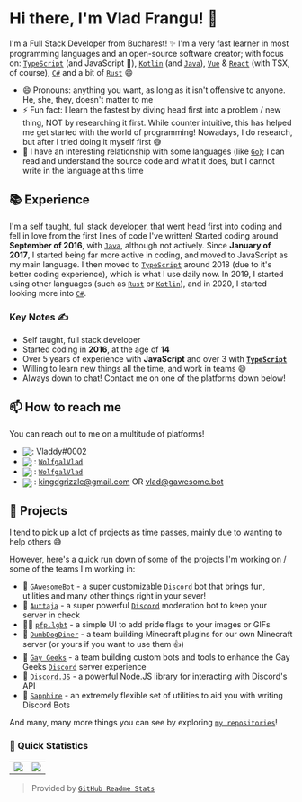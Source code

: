 # Hi there, I'm Vlad Frangu! 👋 <img src="https://komarev.com/ghpvc/?username=vladfrangu" alt="" align="center" />

I'm a Full Stack Developer from Bucharest! ✨ I'm a very fast learner in most programming languages and an open-source software creator; with focus on: [`TypeScript`] (and JavaScript 👀), [`Kotlin`] (and [`Java`]), [`Vue`] & [`React`] (with TSX, of course), [`C#`] and a bit of [`Rust`] 😄

- 😄 Pronouns: anything you want, as long as it isn't offensive to anyone. He, she, they, doesn't matter to me
- ⚡ Fun fact: I learn the fastest by diving head first into a problem / new thing, NOT by researching it first. While counter intuitive, this has helped me get started with the world of programming! Nowadays, I do research, but after I tried doing it myself first 😅
- 👀 I have an interesting relationship with some languages (like [`Go`]); I can read and understand the source code and what it does, but I cannot write in the language at this time

## 📚 Experience

I'm a self taught, full stack developer, that went head first into coding and fell in love from the first lines of code I've written! Started coding around **September of 2016**, with [`Java`], although not actively. Since **January of 2017**, I started being far more active in coding, and moved to JavaScript as my main language. I then moved to [`TypeScript`] around 2018 (due to it's better coding experience), which is what I use daily now. In 2019, I started using other languages (such as [`Rust`] or [`Kotlin`]), and in 2020, I started looking more into [`C#`].

### Key Notes ✍️

- Self taught, full stack developer
- Started coding in **2016**, at the age of **14**
- Over 5 years of experience with **JavaScript** and over 3 with **[`TypeScript`]**
- Willing to learn new things all the time, and work in teams 😄
- Always down to chat! Contact me on one of the platforms down below!

## 📫 How to reach me

You can reach out to me on a multitude of platforms!

- <img src="https://raw.githubusercontent.com/vladfrangu/vladfrangu/master/assets/logo-discord.png" align="center">: Vladdy#0002
- <img src="https://raw.githubusercontent.com/vladfrangu/vladfrangu/master/assets/logo-twitter.png" align="center"> : [`WolfgalVlad`][Twitter]
- <img src="https://raw.githubusercontent.com/vladfrangu/vladfrangu/master/assets/logo-telegram.png" align="center"> : [`WolfgalVlad`][Telegram]
- <img src="https://raw.githubusercontent.com/vladfrangu/vladfrangu/master/assets/logo-gmail.png" align="center"> : kingdgrizzle@gmail.com OR vlad@gawesome.bot

## 🔭 Projects

I tend to pick up a lot of projects as time passes, mainly due to wanting to help others :sweat_smile:

However, here's a quick run down of some of the projects I'm working on / some of the teams I'm working in:

- 🤖 [`GAwesomeBot`] - a super customizable [`Discord`] bot that brings fun, utilities and many other things right in your sever!
- 🤖 [`Auttaja`] - a super powerful [`Discord`] moderation bot to keep your server in check
- 🏳️‍🌈 [`pfp.lgbt`] - a simple UI to add pride flags to your images or GIFs
- 👯 [`DumbDogDiner`] - a team building Minecraft plugins for our own Minecraft server (or yours if you want to use them 👍)
- 👯 [`Gay Geeks`] - a team building custom bots and tools to enhance the Gay Geeks [`Discord`] server experience
- 👯 [`Discord.JS`] - a powerful Node.JS library for interacting with Discord's API
- 👯 [`Sapphire`] - an extremely flexible set of utilities to aid you with writing Discord Bots

And many, many more things you can see by exploring [`my repositories`]!

### 👀 Quick Statistics

<table>
  <tr>
    <td align="center" style="padding=0;width=50%;">
      <img align="center" style="padding=0;" src="https://github-readme-stats.vladfrangu.vercel.app/api/?username=vladfrangu&show_icons=true&title_color=4F8CC9&text_color=9f9f9f&bg_color=151515&hide_border=true&icon_color=4F8CC9&hide_title=true&count_private=true" />
    </td>
    <td align="center" style="padding=0;width=50%;">
      <img align="center" style="padding=0;" src="https://github-readme-stats.vladfrangu.vercel.app/api/top-langs/?username=vladfrangu&layout=compact&title_color=4F8CC9&text_color=9f9f9f&bg_color=151515&hide_border=true&icon_color=4F8CC9&hide=visual%20basic&count_private=true&extra=GAwesomeBot/bot,sharding-manager-next,api-next,web-next,bot-next,ts-template,worker-library,websocket-next;discordjs/discord.js,discord-api-types,discord.js-next,collection;KlasaCommunityPlugins/no-mention-spam,tags,functions,channels-gateway,raw-events;auttaja/frontend;binarytf/binarytf;DumbDogDiner/StickyWallet,kotlin-plugin-base;Gay-Geeks/core,currency,leveling,utils,types,shop,modules-template;sapphire-community/utilities,framework,pieces,plugins;skyra-project/skyra,char" />
    </td>
  </tr>
</table>

> Provided by [`GitHub Readme Stats`]


<!----------------- LINKS --------------->
[`TypeScript`]:          https://www.typescriptlang.org/
[`Kotlin`]:              https://kotlinlang.org/
 <!-- I'm sorry for linking java to that site, but there is no better one that I know of.. -->
[`Java`]:                https://java.com/
[`Rust`]:                https://www.rust-lang.org/
[`Go`]:                  https://golang.org
[`C#`]:                  https://docs.microsoft.com/en-us/dotnet/csharp/
[`Vue`]:                 https://vuejs.org/
[`React`]:               https://reactjs.org/
[`Discord`]:             https://discord.com/
[`pfp.lgbt`]:            https://pfp.lgbt/
[`my repositories`]:     https://github.com/vladfrangu?tab=repositories
[`GitHub Readme Stats`]: https://github.com/anuraghazra/github-readme-stats
[Twitter]:               https://twitter.com/WolfgalVlad
[Telegram]:              https://t.me/WolfgalVlad

<!--------------- Teams ----------------->

[`GAwesomeBot`]:  https://github.com/GAwesomeBot
[`Auttaja`]:      https://github.com/auttaja
[`DumbDogDiner`]: https://github.com/DumbDogDiner
[`Gay Geeks`]:    https://gaygeeks.gg/
[`Discord.JS`]:   https://github.com/discordjs
[`Sapphire`]:     https://github.com/sapphire-project
